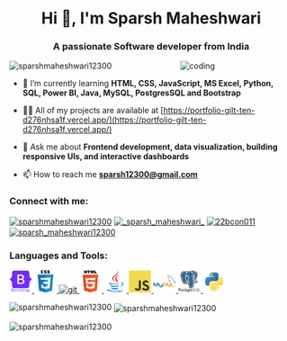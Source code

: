 <h1 align="center">Hi 👋, I'm Sparsh Maheshwari</h1>
<h3 align="center">A passionate Software developer from India</h3>

<img align="right" alt="coding" width="200" src="https://user-images.githubusercontent.com/55389276/140866485-8fb1c876-9a8f-4d6a-98dc-08c4981eaf70.gif">


<p align="left"> <img src="https://komarev.com/ghpvc/?username=sparshmaheshwari12300&label=Profile%20views&color=0e75b6&style=flat" alt="sparshmaheshwari12300" /> </p>

- 🌱 I’m currently learning **HTML, CSS, JavaScript, MS Excel, Python, SQL, Power BI, Java, MySQL, PostgresSQL and Bootstrap**

- 👨‍💻 All of my projects are available at [https://portfolio-gilt-ten-d276nhsa1f.vercel.app/](https://portfolio-gilt-ten-d276nhsa1f.vercel.app/)

- 💬 Ask me about **Frontend development, data visualization, building responsive UIs, and interactive dashboards**

- 📫 How to reach me **sparsh12300@gmail.com**

<h3 align="left">Connect with me:</h3>
<p align="left">
<a href="https://linkedin.com/in/sparshmaheshwari12300" target="blank"><img align="center" src="https://raw.githubusercontent.com/rahuldkjain/github-profile-readme-generator/master/src/images/icons/Social/linked-in-alt.svg" alt="sparshmaheshwari12300" height="30" width="40" /></a>
<a href="https://instagram.com/_sparsh_maheshwari_" target="blank"><img align="center" src="https://raw.githubusercontent.com/rahuldkjain/github-profile-readme-generator/master/src/images/icons/Social/instagram.svg" alt="_sparsh_maheshwari_" height="30" width="40" /></a>
<a href="https://www.hackerrank.com/22bcon011" target="blank"><img align="center" src="https://raw.githubusercontent.com/rahuldkjain/github-profile-readme-generator/master/src/images/icons/Social/hackerrank.svg" alt="22bcon011" height="30" width="40" /></a>
<a href="https://www.leetcode.com/sparsh_maheshwari12300" target="blank"><img align="center" src="https://raw.githubusercontent.com/rahuldkjain/github-profile-readme-generator/master/src/images/icons/Social/leet-code.svg" alt="sparsh_maheshwari12300" height="30" width="40" /></a>
</p>

<h3 align="left">Languages and Tools:</h3>
<p align="left"> <a href="https://getbootstrap.com" target="_blank" rel="noreferrer"> <img src="https://raw.githubusercontent.com/devicons/devicon/master/icons/bootstrap/bootstrap-plain-wordmark.svg" alt="bootstrap" width="40" height="40"/> </a> <a href="https://www.w3schools.com/css/" target="_blank" rel="noreferrer"> <img src="https://raw.githubusercontent.com/devicons/devicon/master/icons/css3/css3-original-wordmark.svg" alt="css3" width="40" height="40"/> </a> <a href="https://git-scm.com/" target="_blank" rel="noreferrer"> <img src="https://www.vectorlogo.zone/logos/git-scm/git-scm-icon.svg" alt="git" width="40" height="40"/> </a> <a href="https://www.w3.org/html/" target="_blank" rel="noreferrer"> <img src="https://raw.githubusercontent.com/devicons/devicon/master/icons/html5/html5-original-wordmark.svg" alt="html5" width="40" height="40"/> </a> <a href="https://www.java.com" target="_blank" rel="noreferrer"> <img src="https://raw.githubusercontent.com/devicons/devicon/master/icons/java/java-original.svg" alt="java" width="40" height="40"/> </a> <a href="https://developer.mozilla.org/en-US/docs/Web/JavaScript" target="_blank" rel="noreferrer"> <img src="https://raw.githubusercontent.com/devicons/devicon/master/icons/javascript/javascript-original.svg" alt="javascript" width="40" height="40"/> </a> <a href="https://www.mysql.com/" target="_blank" rel="noreferrer"> <img src="https://raw.githubusercontent.com/devicons/devicon/master/icons/mysql/mysql-original-wordmark.svg" alt="mysql" width="40" height="40"/> </a> <a href="https://www.postgresql.org" target="_blank" rel="noreferrer"> <img src="https://raw.githubusercontent.com/devicons/devicon/master/icons/postgresql/postgresql-original-wordmark.svg" alt="postgresql" width="40" height="40"/> </a> <a href="https://www.python.org" target="_blank" rel="noreferrer"> <img src="https://raw.githubusercontent.com/devicons/devicon/master/icons/python/python-original.svg" alt="python" width="40" height="40"/> </a> </p>

<p><img align="left" src="https://github-readme-stats.vercel.app/api/top-langs?username=sparshmaheshwari12300&show_icons=true&locale=en&layout=compact" alt="sparshmaheshwari12300" /></p>

<p>&nbsp;<img align="center" src="https://github-readme-stats.vercel.app/api?username=sparshmaheshwari12300&show_icons=true&locale=en" alt="sparshmaheshwari12300" /></p>

<p><img align="center" src="https://github-readme-streak-stats.herokuapp.com/?user=sparshmaheshwari12300&" alt="sparshmaheshwari12300" /></p>
